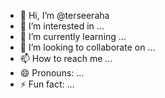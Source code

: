 - 👋 Hi, I’m @terseeraha
- 👀 I’m interested in ...
- 🌱 I’m currently learning ...
- 💞️ I’m looking to collaborate on ...
- 📫 How to reach me ...
- 😄 Pronouns: ...
- ⚡ Fun fact: ...

<!---
terseeraha/terseeraha is a ✨ special ✨ repository because its `README.md` (this file) appears on your GitHub profile.
You can click the Preview link to take a look at your changes.
--->
